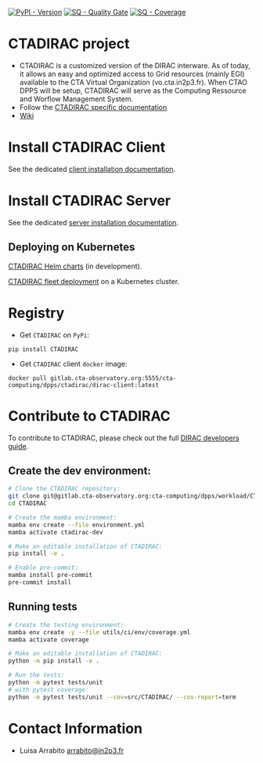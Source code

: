 [![PyPI - Version](https://badge.fury.io/py/CTADIRAC.svg)](https://pypi.org/project/CTADIRAC/)
[![SQ - Quality Gate](https://sonar-cta-dpps.zeuthen.desy.de/api/project_badges/measure?project=cta-computing_dpps_CTADIRAC_AYcypMiTBJOBl6qHRhPT&metric=alert_status&token=sqb_f393351b89087355ed88f19a2a20955620293e2b)](https://sonar-cta-dpps.zeuthen.desy.de/dashboard?id=cta-computing_dpps_CTADIRAC_AYcypMiTBJOBl6qHRhPT)
[![SQ - Coverage](https://sonar-cta-dpps.zeuthen.desy.de/api/project_badges/measure?project=cta-computing_dpps_CTADIRAC_AYcypMiTBJOBl6qHRhPT&metric=coverage&token=sqb_f393351b89087355ed88f19a2a20955620293e2b)](https://sonar-cta-dpps.zeuthen.desy.de/dashboard?id=cta-computing_dpps_CTADIRAC_AYcypMiTBJOBl6qHRhPT)

# CTADIRAC project

* CTADIRAC is a customized version of the DIRAC interware. As of today, it allows an easy and optimized access to Grid resources (mainly EGI) available to the CTA Virtual Organization (vo.cta.in2p3.fr). When CTAO DPPS will be setup, CTADIRAC will serve as the Computing Ressource and Worflow Management System.
* Follow the [CTADIRAC specific documentation](https://redmine.cta-observatory.org/projects/cta_dirac/wiki/CTA-DIRAC_Users_Guide)
* [Wiki](https://gitlab.cta-observatory.org/cta-computing/dpps/CTADIRAC/-/wikis/)


# Install CTADIRAC Client

See the dedicated [client installation documentation](docs/install_client.md).

# Install CTADIRAC Server

See the dedicated [server installation documentation](docs/install_CTADIRAC.md).

## Deploying on Kubernetes
[CTADIRAC Helm charts](https://gitlab.cta-observatory.org/cta-computing/dpps/workload/CTADIRAC-charts) (in development).

[CTADIRAC fleet deployment](https://gitlab.cta-observatory.org/cta-computing/dpps/workload/ctadirac-deployment) on a Kubernetes cluster.

# Registry

* Get `CTADIRAC` on `PyPi`:

```
pip install CTADIRAC
```

* Get `CTADIRAC` client `docker` image:

```
docker pull gitlab.cta-observatory.org:5555/cta-computing/dpps/ctadirac/dirac-client:latest
```

# Contribute to CTADIRAC

To contribute to CTADIRAC, please check out the full [DIRAC developers guide](http://dirac.readthedocs.io/en/integration/DeveloperGuide/index.html).

## Create the dev environment:

```bash
# Clone the CTADIRAC repository:
git clone git@gitlab.cta-observatory.org:cta-computing/dpps/workload/CTADIRAC.git
cd CTADIRAC

# Create the mamba environment:
mamba env create --file environment.yml
mamba activate ctadirac-dev

# Make an editable installation of CTADIRAC:
pip install -e .

# Enable pre-commit:
mamba install pre-commit
pre-commit install
```

## Running tests

```bash
# Create the testing environment:
mamba env create -y --file utils/ci/env/coverage.yml
mamba activate coverage

# Make an editable installation of CTADIRAC:
python -m pip install -e .

# Run the tests:
python -m pytest tests/unit
# with pytest coverage:
python -m pytest tests/unit --cov=src/CTADIRAC/ --cov-report=term
```

# Contact Information
* Luisa Arrabito <arrabito@in2p3.fr>
